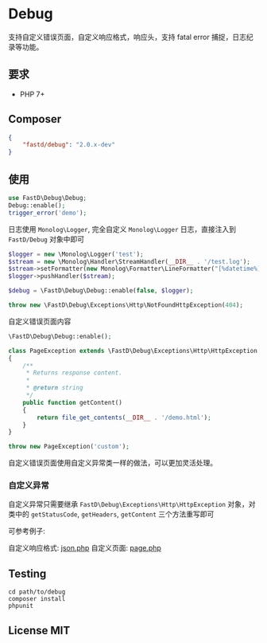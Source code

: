 # Debug

支持自定义错误页面，自定义响应格式，响应头，支持 fatal error 捕捉，日志纪录等功能。

## 要求

* PHP 7+

## Composer

```json
{
    "fastd/debug": "2.0.x-dev"
}
```

## 使用

```php
use FastD\Debug\Debug;
Debug::enable();
trigger_error('demo');
```

日志使用 `Monolog\Logger`, 完全自定义 `Monolog\Logger` 日志，直接注入到 `FastD/Debug` 对象中即可

```php
$logger = new \Monolog\Logger('test');
$stream = new \Monolog\Handler\StreamHandler(__DIR__ . '/test.log');
$stream->setFormatter(new Monolog\Formatter\LineFormatter("[%datetime%] >> %level_name%: >> %message% >> %context% >> %extra%\n"));
$logger->pushHandler($stream);

$debug = \FastD\Debug\Debug::enable(false, $logger);

throw new \FastD\Debug\Exceptions\Http\NotFoundHttpException(404);
```

自定义错误页面内容

```php
\FastD\Debug\Debug::enable();

class PageException extends \FastD\Debug\Exceptions\Http\HttpException
{
    /**
     * Returns response content.
     *
     * @return string
     */
    public function getContent()
    {
        return file_get_contents(__DIR__ . '/demo.html');
    }
}

throw new PageException('custom');
```

自定义错误页面使用自定义异常类一样的做法，可以更加灵活处理。

### 自定义异常

自定义异常只需要继承 `FastD\Debug\Exceptions\Http\HttpException` 对象，对类中的 `getStatusCode`, `getHeaders`, `getContent` 三个方法重写即可

可参考例子:

自定义响应格式: [json.php](examples/json.php)
自定义页面: [page.php](examples/page.php)

## Testing

```
cd path/to/debug
composer install
phpunit
```

## License MIT
